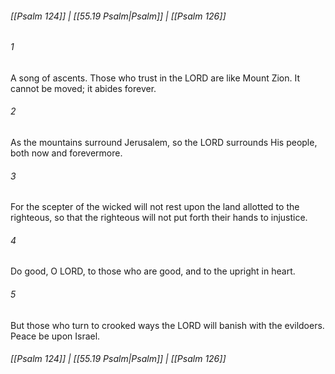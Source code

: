 
###### [[Psalm 124]] | [[55.19 Psalm|Psalm]] | [[Psalm 126]]

###### 1
A song of ascents. Those who trust in the LORD are like Mount Zion. It cannot be moved; it abides forever.
###### 2
As the mountains surround Jerusalem, so the LORD surrounds His people, both now and forevermore.
###### 3
For the scepter of the wicked will not rest upon the land allotted to the righteous, so that the righteous will not put forth their hands to injustice.
###### 4
Do good, O LORD, to those who are good, and to the upright in heart.
###### 5
But those who turn to crooked ways the LORD will banish with the evildoers. Peace be upon Israel.

###### [[Psalm 124]] | [[55.19 Psalm|Psalm]] | [[Psalm 126]]
